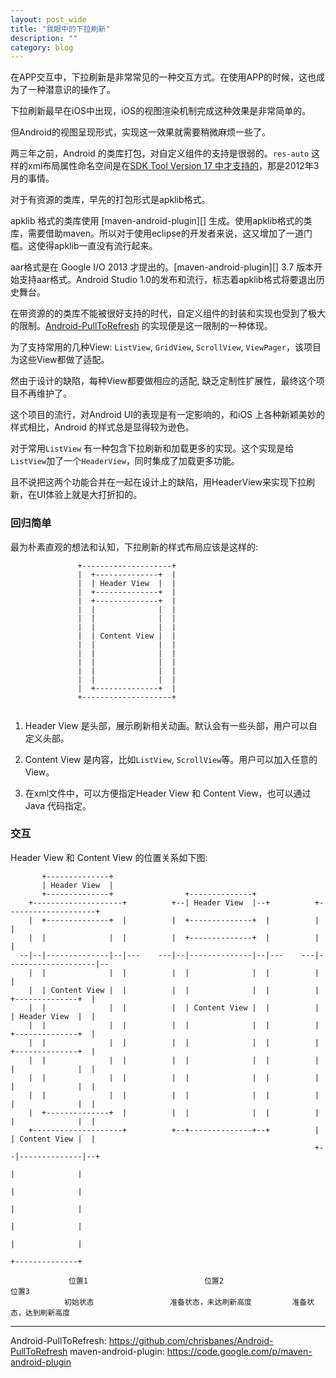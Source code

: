 ```yaml
---
layout: post_wide
title: "我眼中的下拉刷新"
description: ""
category: blog
---
```


在APP交互中，下拉刷新是非常常见的一种交互方式。在使用APP的时候，这也成为了一种潜意识的操作了。

下拉刷新最早在iOS中出现，iOS的视图渲染机制完成这种效果是非常简单的。

但Android的视图呈现形式，实现这一效果就需要稍微麻烦一些了。

两三年之前，Android 的类库打包，对自定义组件的支持是很弱的。`res-auto` 这样的xml布局属性命名空间是在[SDK Tool Version 17 中才支持的](http://android-developers.blogspot.com/2012/03/updated-sdk-tools-and-adt-revision-17.html)，那是2012年3月的事情。

对于有资源的类库，早先的打包形式是apklib格式。

apklib 格式的类库使用 [maven-android-plugin][] 生成。使用apklib格式的类库，需要借助maven。所以对于使用eclipse的开发者来说，这又增加了一道门槛。这使得apklib一直没有流行起来。

aar格式是在 Google I/O 2013 才提出的。[maven-android-plugin][] 3.7 版本开始支持aar格式。Android Studio 1.0的发布和流行，标志着apklib格式将要退出历史舞台。

在带资源的的类库不能被很好支持的时代，自定义组件的封装和实现也受到了极大的限制。[Android-PullToRefresh]() 的实现便是这一限制的一种体现。

为了支持常用的几种View: `ListView`, `GridView`, `ScrollView`, `ViewPager`，该项目为这些View都做了适配。

然由于设计的缺陷，每种View都要做相应的适配, 缺乏定制性扩展性，最终这个项目不再维护了。

这个项目的流行，对Android UI的表现是有一定影响的，和iOS 上各种新颖美妙的样式相比，Android 的样式总是显得较为逊色。

对于常用`ListView` 有一种包含下拉刷新和加载更多的实现。这个实现是给`ListView`加了一个`HeaderView`，同时集成了加载更多功能。

且不说把这两个功能合并在一起在设计上的缺陷，用HeaderView来实现下拉刷新，在UI体验上就是大打折扣的。


### 回归简单

最为朴素直观的想法和认知，下拉刷新的样式布局应该是这样的:


```
               +--------------------+
               |  +--------------+  |
               |  | Header View  |  |
               |  +--------------+  |
               |  +--------------+  |
               |  |              |  |
               |  |              |  |
               |  |              |  |
               |  | Content View |  |
               |  |              |  |
               |  |              |  |
               |  |              |  |
               |  |              |  |
               |  |              |  |
               |  +--------------+  |
               +--------------------+
               
```

1.  Header View 是头部，展示刷新相关动画。默认会有一些头部，用户可以自定义头部。

2.  Content View 是内容，比如`ListView`, `ScrollView`等。用户可以加入任意的View。

3.  在xml文件中，可以方便指定Header View 和 Content View，也可以通过Java 代码指定。

### 交互

Header View 和 Content View 的位置关系如下图:

```
       +--------------+                            
       | Header View  |   
       +--------------+                +--------------+                   
    +--------------------+          +--| Header View  |--+          +--------------------+  
    |  +--------------+  |          |  +--------------+  |          |                    | 
    |  |              |  |          |  +--------------+  |          |                    |
  --|--|--------------|--|---    ---|--|--------------|--|---    ---|--------------------|--
    |  |              |  |          |  |              |  |          |                    |
    |  | Content View |  |          |  |              |  |          |  +--------------+  |
    |  |              |  |          |  | Content View |  |          |  | Header View  |  |
    |  |              |  |          |  |              |  |          |  +--------------+  |
    |  |              |  |          |  |              |  |          |  +--------------+  |
    |  |              |  |          |  |              |  |          |  |              |  |
    |  |              |  |          |  |              |  |          |  |              |  |
    |  |              |  |          |  |              |  |          |  |              |  |
    |  +--------------+  |          |  |              |  |          |  |              |  |
    +--------------------+          +--+--------------+--+          |  | Content View |  |
                                                                    +--|--------------|--+
                                                                       |              |   
                                                                       |              |   
                                                                       |              |   
                                                                       |              |   
                                                                       |              |   
                                                                       +--------------+   
 
             位置1                          位置2                           位置3
            初始状态                 准备状态，未达刷新高度         准备状态，达到刷新高度

```

---
Android-PullToRefresh:  https://github.com/chrisbanes/Android-PullToRefresh
maven-android-plugin:   https://code.google.com/p/maven-android-plugin
